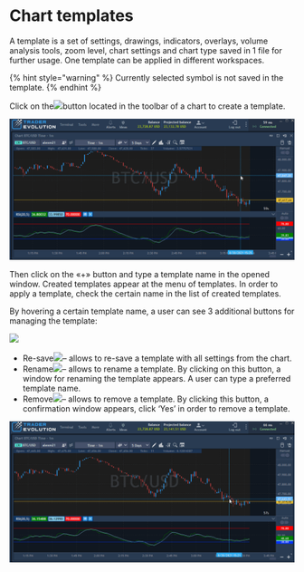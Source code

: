 # Chart templates

A template is a set of settings, drawings, indicators, overlays, volume analysis tools, zoom level, chart settings and chart type saved in 1 file for further usage. One template can be applied in different workspaces.

{% hint style="warning" %}
Currently selected symbol is not saved in the template.
{% endhint %}

Click on the![](../../../../.gitbook/assets/1%20%2816%29.png)button located in the toolbar of a chart to create a template.

![](../../../../.gitbook/assets/template.gif)

Then click on the «+» button and type a template name in the opened window. Created templates appear at the menu of templates. In order to apply a template, check the certain name in the list of created templates.

By hovering a certain template name, a user can see 3 additional buttons for managing the template:

![](../../../../.gitbook/assets/5%20%2817%29.png)

* Re-save![](../../../../.gitbook/assets/6%20%282%29.png)– allows to re-save a template with all settings from the chart.
* Rename![](../../../../.gitbook/assets/7%20%2812%29.png)– allows to rename a template. By clicking on this button, a window for renaming the template appears. A user can type a preferred template name.
* Remove![](../../../../.gitbook/assets/9%20%285%29.png)– allows to remove a template. By clicking this button, a confirmation window appears, click ‘Yes’ in order to remove a template.

![](../../../../.gitbook/assets/template2.gif)


